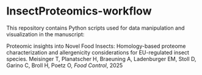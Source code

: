 # InsectProteomics-workflow
This repository contains Python scripts used for data manipulation and visualization in the manuscript: 

Proteomic insights into Novel Food Insects: Homology-based proteome characterization and allergenicity considerations for EU-regulated insect species. Meisinger T, Planatscher H, Braeuning A, Ladenburger EM, Stoll D, Garino C, Broll H, Poetz O, *Food Control*, 2025
